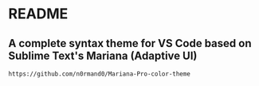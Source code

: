 # README
## A complete syntax theme for VS Code based on Sublime Text's Mariana (Adaptive UI)
`https://github.com/n0rmand0/Mariana-Pro-color-theme`